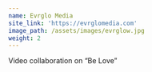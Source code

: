 ```yaml
---
name: Evrglo Media
site_link: 'https://evrglomedia.com'
image_path: /assets/images/evrglow.jpg
weight: 2
---
```



Video collaboration on “Be Love”